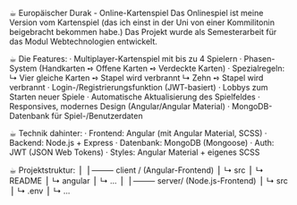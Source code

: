 ☕︎ Europäischer Durak - Online-Kartenspiel
Das Onlinespiel ist meine Version vom Kartenspiel (das ich einst in der Uni von einer Kommilitonin beigebracht bekommen habe.)
Das Projekt wurde als Semesterarbeit für das Modul Webtechnologien entwickelt.

☕︎ Die Features:
· Multiplayer-Kartenspiel mit bis zu 4 Spielern
· Phasen-System (Handkarten ➺ Offene Karten ➺ Verdeckte Karten)
· Spezialregeln:
    ↳ Vier gleiche Karten ➺ Stapel wird verbrannt
    ↳ Zehn ➺ Stapel wird verbrannt
· Login-/Registrierungsfunktion (JWT-basiert)
· Lobbys zum Starten neuer Spiele
· Automatische Aktualisierung des Spielfeldes
· Responsives, modernes Design (Angular/Angular Material)
· MongoDB-Datenbank für Spiel-/Benutzerdaten

☕︎ Technik dahinter:
· Frontend: Angular (mit Angular Material, SCSS)
· Backend: Node.js + Express
· Datenbank: MongoDB (Mongoose)
· Auth: JWT (JSON Web Tokens)
· Styles: Angular Material + eigenes SCSS

☕︎ Projektstruktur:
⎪
⎪⸻ client / (Angular-Frontend)
⎪        ↳ src
⎪        ↳ README
⎪        ↳ angular
⎪        ↳ ...
⎪
⎪⸻ server/ (Node.js-Frontend)
⎪        ↳ src
⎪        ↳ .env
⎪        ↳ ...
